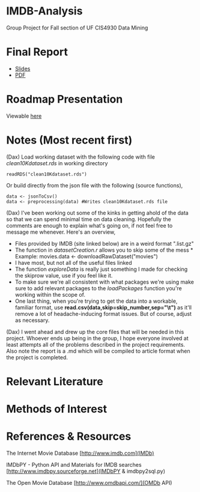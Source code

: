 # IMDB-Analysis
Group Project for Fall section of UF CIS4930 Data Mining

# Final Report

* [Slides](http://slightlyunorthodox.github.io/IMDB-Analysis/)
* [PDF](https://github.com/SlightlyUnorthodox/IMDB-Analysis/blob/master/CIS4930GroupProjectReport.pdf)

# Roadmap Presentation
Viewable [here](http://htmlpreview.github.io/?https://github.com/SlightlyUnorthodox/IMDB-Analysis/blob/master/roadmap.html)

# Notes (Most recent first)

(Dax) Load working dataset with the following code with file *clean10Kdataset.rds* in working directory

```{r}
readRDS("clean10Kdataset.rds")
```

Or build directly from the json file with the following (source functions),

```{r}
data <- jsonToCsv()
data <- preprocessing(data) #Writes clean10Kdataset.rds file
```

(Dax) I've been working out some of the kinks in getting ahold of the data so that we can spend minimal time on data cleaning. Hopefully the comments are enough to explain what's going on, if not feel free to message me whenever. Here's an overview,
  
* Files provided by IMDB (site linked below) are in a weird format ".list.gz"
* The function in *datasetCreation.r* allows you to skip some of the mess
      * Example: movies.data <- downloadRawDataset("movies")
* I have most, but not all of the useful files linked
* The function *exploreData* is really just something I made for checking the skiprow value, use if you feel like it.
* To make sure we're all consistent with what packages we're using make sure to add relevant packages to the *loadPackages* function you're working within the scope of.
* One last thing, when you're trying to get the data into a workable, familiar format, use **read.csv(data,skip=skip_number,sep="\t")** as it'll remove a lot of headache-inducing format issues. But of course, adjust as necessary.

(Dax) I went ahead and drew up the core files that will be needed in this project. Whoever ends up being in the group, I hope everyone involved at least attempts all of the problems described in the project requirements. Also note the report is a .md which will be compiled to article format when the project is completed.

# Relevant Literature

# Methods of Interest

# References & Resources

The Internet Movie Database
[http://www.imdb.com](IMDb)

IMDbPY - Python API and Materials for IMDB searches
[http://www.imdbpy.sourceforge.net](IMDbPY & imdbpy2sql.py)

The Open Movie Database
[http://www.omdbapi.com/](OMDb API)
